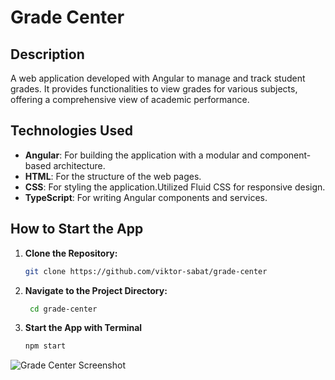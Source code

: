 # Grade Center

## Description

A web application developed with Angular to manage and track student grades. It provides functionalities to view grades for various subjects, offering a comprehensive view of academic performance.

## Technologies Used

- **Angular**: For building the application with a modular and component-based architecture.
- **HTML**: For the structure of the web pages.
- **CSS**: For styling the application.Utilized Fluid CSS for responsive design.
- **TypeScript**: For writing Angular components and services.

## How to Start the App

1. **Clone the Repository:**

   ```sh
   git clone https://github.com/viktor-sabat/grade-center

2. **Navigate to the Project Directory:**

    ```sh
     cd grade-center

3. **Start the App with Terminal**

   ```sh
   npm start

![Grade Center Screenshot](https://github.com/user-attachments/assets/8b10bee1-8c35-48ce-8273-8883a107ca2b)
